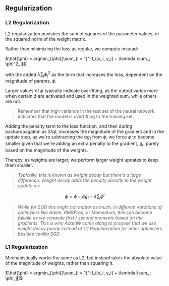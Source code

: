 ## Regularization

### L2 Regularization

L2 regularization punishes the sum of squares of the parameter values, or the squared norm of the weight matrix.

Rather than minimizing the loss as regular, we compute instead:

$\hat{\phi} = argmin_{\phi}[\sum_{i = 1}^I l_i[x_i, y_i] + \lambda \sum_j \phi^2_j]$

with the added $\lambda \sum_j \phi_j^2$ as the term that increases the loss, dependent on the magnitude of params, $\phi$.

Larger values of $\phi$ typically indicate overfitting, as the output varies more when certain $\phi$ are activated and used in the weighted sum, while others are not.

> Remember that high variance in the test set of the neural network indicates that the model is overfitting to the training set.

Adding the penalty term to the loss function, and then during backpropagation as $2\lambda\phi$, increases the magnitude of the gradient and in the update step, as we're subtracting the $\alpha g_t$ from $\phi$, we force $\phi$ to become smaller given that we're adding an extra penalty to the gradient, $g_t$, purely based on the magnitude of the weights.

Thereby, as weights are larger, we perform larger weight updates to keep them smaller.

> *Typically, this is known as weight decay but there's a large difference. Weight decay adds the penalty directly to the weight update as:*

```math

\phi = \phi - \alpha g_t - \lambda \sum_j \phi^t

```

> *While for SGD this might not matter as much, in different varations of optimziers like Adam, RMSProp, or Momentum, this can become fallible as we compute first / second moments based on the gradients. This is why AdamW came along to propose that we use weight decay purely instead of L2 Regularization for other optimizers besides vanilla SGD*

### L1 Regularization

Mechanistically works the same as L2, but instead takes the absolute value of the magnitude of weights, rather than squaring it.

$\hat{\phi} = argmin_{\phi}[\sum_{i = 1}^I l_i[x_i, y_i] + \lambda|\sum_j \phi_j|]$

